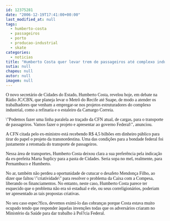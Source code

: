 ```yaml
---
id: 12375281
date: "2006-12-19T17:41:00+00:00"
last_modified_at: null
tags:
  - humberto-costa
  - passageiros
  - porto
  - producao-industrial
  - skate
categories:
  - noticias
title: "Humberto Costa quer levar trem de passageiros até complexo industrial do Porto de Suape"
sutia: null
chapeu: null
autor: null
imagem: null
---
```

<p><P><FONT face=Verdana>O novo secretário de Cidades do Estado, Humberto Costa, revelou hoje, em debate na Rádio JC/CBN, que planeja levar o Metrô do Recife até Suape, de modo a atender os trabalhadores que venham a empregar-se nos projetos estruturadores do complexo industrial, como a refinaria e o estaleiro da Camargo Correia.</FONT></P></p>
<p><P><FONT face=Verdana>\"Podemos fazer uma linha paralela ao traçado da CFN atual, de cargas, para o transporte de passageiros. Vamos fazer o projeto e apresentar ao governo Federal\", anunciou.</FONT></P></p>
<p><P><FONT face=Verdana>A CFN citada pelo ex-ministro está recebendo R$ 4,5 bilhões em dinheiro público para tirar do papel o projeto da transnordestina. Uma das condições para a bondade federal foi justamente a retomada do transporte de passageiros.</FONT></P></p>
<p><P><FONT face=Verdana>Nessa área de transportes, Humberto Costa deixou clara a sua preferência pela indicação da ex-prefeita Marta Suplicy para a pasta de Cidades. Seria sopa no mel, realmente, para Pernambuco e Humberto.</FONT></P></p>
<p><P><FONT face=Verdana>No ar, também não perdeu a oportunidade de cutucar o desafeto Mendonça Filho, ao dizer que faltou \"criatividade\" para resolver o problema da Caixa com a Compesa, liberando os financiamentos. No entanto, neste caso, Humberto Costa parece ter esquecido que o problema não era só estadual e ele, ou seus correligionários, poderiam ter apresentado as tais propostas criativas. </FONT></P></p>
<p><P><FONT face=Verdana>No seu caso espec?fico, devemos eximi-lo das cobranças porque Costa estava muito ocupado tendo que responder àquelas invenções todas que os adversários criaram no Ministério da Saúde para dar trabalho à Pol?cia Federal.</FONT></P> </p>
